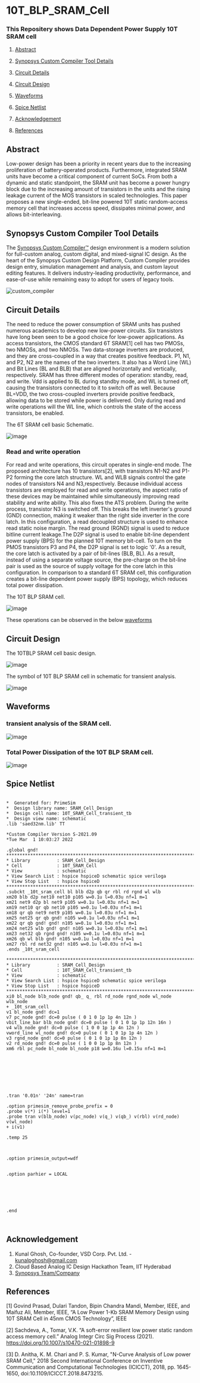 # 10T_BLP_SRAM_Cell

### This Repositery shows Data Dependent Power Supply 10T SRAM cell
1. [Abstract](#Abstract)

2. [Synopsys Custom Compiler Tool Details](#Synopsys-Custom-Compiler-Tool-Details)

3. [Circuit Details](#Circuit-Details)

4. [Circuit Design](#Circuit-Design)

5. [Waveforms](#Waveforms)

6. [Spice Netlist](#Spice-Netlist)

7. [Acknowledgement](#Acknowledgement) 

8. [References](#References)

## Abstract
Low-power design has been a priority in recent years due to the increasing proliferation of battery-operated products. Furthermore, integrated SRAM units have become a critical component of current SoCs. From both a dynamic and static standpoint, the SRAM unit has become a power hungry block due to the increasing amount of transistors in the units
and the rising leakage current of the MOS transistors in scaled technologies. This paper proposes a new single-ended, bit-line powered 10T static random-access memory cell that increases access speed, dissipates minimal power, and allows bit-interleaving.


## Synopsys Custom Compiler Tool Details
The [Synopsys Custom Compiler™](https://www.synopsys.com/implementation-and-signoff/custom-design-platform/custom-compiler.html) design environment is a modern solution for full-custom analog, custom digital, and mixed-signal IC design. As the heart of the Synopsys Custom Design Platform, Custom Compiler provides design entry, simulation management and analysis, and custom layout editing features. It delivers industry-leading productivity, performance, and ease-of-use while remaining easy to adopt for users of legacy tools.

![custom_compiler](https://github.com/Adivakersharma/10T_BLP_SRAM_Cell/blob/ab1d11a800237febc7183dd733c51b50e67fdfb9/Schematics%20and%20Waveforms/custom_compiler.png)


## Circuit Details
  The need to reduce the power consumption of SRAM units has pushed numerous academics to develop new low-power circuits. Six transistors have long been seen to be a good choice for low-power applications. As access transistors, the CMOS standard 6T SRAM[1] cell has two PMOSs, two NMOSs, and two NMOSs. Two data-storage inverters are produced, and they are cross-coupled in a way that creates positive feedback. P1, N1, and P2, N2 are the names of the two inverters. It also has a Word Line (WL) and Bit Lines (BL and BLB) that are aligned horizontally and vertically, respectively. SRAM has three different modes of operation: standby, read, and write. Vdd is applied to BL during standby mode, and WL is turned off, causing the transistors connected to it to switch off as well. Because BL=VDD, the two cross-coupled inverters provide positive feedback, allowing data to be stored while power is delivered. Only during read and write operations will the WL line, which controls the state of the access transistors, be enabled.
  
The 6T SRAM cell basic Schematic.

![image](https://github.com/Adivakersharma/10T_BLP_SRAM_Cell/blob/ab1d11a800237febc7183dd733c51b50e67fdfb9/Schematics%20and%20Waveforms/6T_SRAM_Cell.png)  
  
  ### Read and write operation 
   For read and write operations, this circuit operates in single-end mode. The proposed architecture has 10 transistors[2], with transistors N1-N2 and P1-P2 forming the core latch structure. WL and WLB signals control the gate nodes of transistors N4 and N3,respectively. Because individual access transistors are employed for read and write operations, the aspect ratio of these devices may be maintained while simultaneously improving read stability and write ability. This also fixes the ATS problem. During the write process, transistor N3 is switched off. This breaks the left inverter&#39;s ground (GND) connection, making it weaker than the right side inverter in the core latch. In this configuration, a read decoupled structure is used to enhance read static noise margin. The read ground (RGND) signal is used to reduce bitline current leakage.The D2P signal is used to enable bit-line dependent power supply (BPS) for the planned 10T memory bit-cell. To turn on the PMOS transistors P3
and P4, the D2P signal is set to logic &#39;0&#39;. As a result, the core latch is activated by a pair of bit-lines (BLB, BL). As a result, instead of using a separate voltage source, the pre-charge on the bit-line pair is used as the source of supply voltage for the core latch in this configuration. In comparison to a standard 6T SRAM
cell, this configuration creates a bit-line dependent power supply (BPS) topology, which reduces total power dissipation.

The 10T BLP SRAM cell.

![image](https://github.com/Adivakersharma/10T_BLP_SRAM_Cell/blob/ab1d11a800237febc7183dd733c51b50e67fdfb9/Schematics%20and%20Waveforms/10T_BLP_SRAM_Cell.png)
  
  These operations can be observed in the below [waveforms](#waveforms)

## Circuit Design

The 10TBLP SRAM cell basic design.

![image](https://github.com/Adivakersharma/10T_BLP_SRAM_Cell/blob/ab1d11a800237febc7183dd733c51b50e67fdfb9/Schematics%20and%20Waveforms/Schematic_10T_BLP.png)

The symbol of 10T BLP SRAM cell in schematic for transient analysis.

![image](https://github.com/Adivakersharma/10T_BLP_SRAM_Cell/blob/ab1d11a800237febc7183dd733c51b50e67fdfb9/Schematics%20and%20Waveforms/Transient_Response_10T_BLP.png)


## Waveforms
 
 ### transient analysis of the SRAM cell.

![image](https://github.com/Adivakersharma/10T_BLP_SRAM_Cell/blob/ab1d11a800237febc7183dd733c51b50e67fdfb9/Schematics%20and%20Waveforms/10T_BLP_SRAM_Cell_Transient_Response.png)

### Total Power Dissipation of the 10T BLP SRAM cell.
![image](https://github.com/Adivakersharma/10T_BLP_SRAM_Cell/blob/ab1d11a800237febc7183dd733c51b50e67fdfb9/Schematics%20and%20Waveforms/Total_Power_Dissipation.png)

## Spice Netlist

```

*  Generated for: PrimeSim
*  Design library name: SRAM_Cell_Design
*  Design cell name: 10T_SRAM_Cell_transient_tb
*  Design view name: schematic
.lib 'saed32nm.lib' TT

*Custom Compiler Version S-2021.09
*Tue Mar  1 10:03:27 2022

.global gnd!
********************************************************************************
* Library          : SRAM_Cell_Design
* Cell             : 10T_SRAM_Cell
* View             : schematic
* View Search List : hspice hspiceD schematic spice veriloga
* View Stop List   : hspice hspiceD
********************************************************************************
.subckt _10t_sram_cell bl blb d2p qb qr rbl rd rgnd wl wlb
xm20 blb d2p net10 net10 p105 w=0.1u l=0.03u nf=1 m=1
xm21 net9 d2p bl net9 p105 w=0.1u l=0.03u nf=1 m=1
xm19 net10 qr qb net10 p105 w=0.1u l=0.03u nf=1 m=1
xm18 qr qb net9 net9 p105 w=0.1u l=0.03u nf=1 m=1
xm25 net25 qr qb gnd! n105 w=0.1u l=0.03u nf=1 m=1
xm22 qr qb gnd! gnd! n105 w=0.1u l=0.03u nf=1 m=1
xm24 net25 wlb gnd! gnd! n105 w=0.1u l=0.03u nf=1 m=1
xm23 net32 qb rgnd gnd! n105 w=0.1u l=0.03u nf=1 m=1
xm26 qb wl blb gnd! n105 w=0.1u l=0.03u nf=1 m=1
xm27 rbl rd net32 gnd! n105 w=0.1u l=0.03u nf=1 m=1
.ends _10t_sram_cell

********************************************************************************
* Library          : SRAM_Cell_Design
* Cell             : 10T_SRAM_Cell_transient_tb
* View             : schematic
* View Search List : hspice hspiceD schematic spice veriloga
* View Stop List   : hspice hspiceD
********************************************************************************
xi0 bl_node blb_node gnd! qb_ q_ rbl rd_node rgnd_node wl_node wlb_node
+ _10t_sram_cell
v1 bl_node gnd! dc=1
v7 pc_node gnd! dc=0 pulse ( 0 1 0 1p 1p 4n 12n )
vbit_line_bar blb_node gnd! dc=0 pulse ( 0 1 0 1p 1p 12n 16n )
v4 wlb_node gnd! dc=0 pulse ( 1 0 0 1p 1p 4n 12n )
vword_line wl_node gnd! dc=0 pulse ( 0 1 0 1p 1p 4n 12n )
v3 rgnd_node gnd! dc=0 pulse ( 0 1 0 1p 1p 8n 12n )
v2 rd_node gnd! dc=0 pulse ( 1 0 0 1p 1p 8n 12n )
xm6 rbl pc_node bl_node bl_node p18 w=0.16u l=0.15u nf=1 m=1








.tran '0.01n' '24n' name=tran

.option primesim_remove_probe_prefix = 0
.probe v(*) i(*) level=1
.probe tran v(blb_node) v(pc_node) v(q_) v(qb_) v(rbl) v(rd_node) v(wl_node)
+ i(v1)

.temp 25



.option primesim_output=wdf


.option parhier = LOCAL






.end



```

## Acknowledgement

1. Kunal Ghosh, Co-founder, VSD Corp. Pvt. Ltd. - kunalpghosh@gmail.com
2. Cloud Based Analog IC Design Hackathon Team, IIT Hyderabad
3. [Synopsys Team/Company](https://www.synopsys.com/)


## References

[1] Govind Prasad, Dulari Tandon, Bipin Chandra Mandi, Member, IEEE, and Maifuz Ali, Member, IEEE, “A Low Power 1-Kb SRAM Memory Design using 10T SRAM Cell in 45nm CMOS Technology”, IEEE

[2] Sachdeva, A., Tomar, V.K. “A soft-error resilient low power static random access memory cell.” Analog Integr Circ Sig Process (2021). https://doi.org/10.1007/s10470-021-01898-9


[3] D. Anitha, K. M. Chari and P. S. Kumar, &quot;N-Curve Analysis of Low power SRAM Cell,&quot; 2018 Second International Conference on Inventive Communication and Computational Technologies (ICICCT), 2018, pp. 1645-1650, doi:10.1109/ICICCT.2018.8473215.
